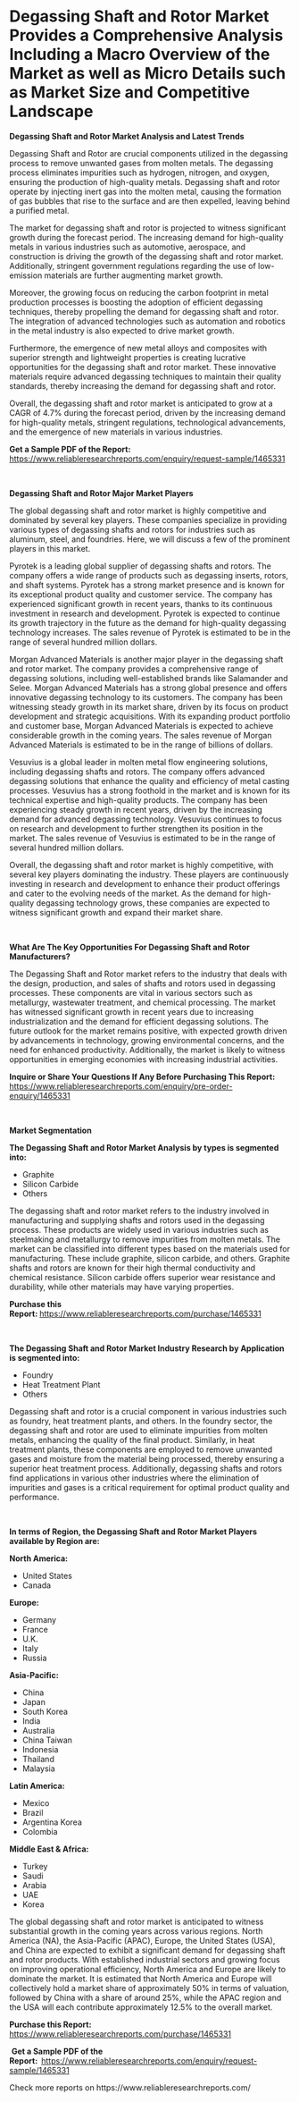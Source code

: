 <p><h1>Degassing Shaft and Rotor Market Provides a Comprehensive Analysis Including a Macro Overview of the Market as well as Micro Details such as Market Size and Competitive Landscape</h1></p><p><strong>Degassing Shaft and Rotor Market Analysis and Latest Trends</strong></p>
<p><p>Degassing Shaft and Rotor are crucial components utilized in the degassing process to remove unwanted gases from molten metals. The degassing process eliminates impurities such as hydrogen, nitrogen, and oxygen, ensuring the production of high-quality metals. Degassing shaft and rotor operate by injecting inert gas into the molten metal, causing the formation of gas bubbles that rise to the surface and are then expelled, leaving behind a purified metal.</p><p>The market for degassing shaft and rotor is projected to witness significant growth during the forecast period. The increasing demand for high-quality metals in various industries such as automotive, aerospace, and construction is driving the growth of the degassing shaft and rotor market. Additionally, stringent government regulations regarding the use of low-emission materials are further augmenting market growth.</p><p>Moreover, the growing focus on reducing the carbon footprint in metal production processes is boosting the adoption of efficient degassing techniques, thereby propelling the demand for degassing shaft and rotor. The integration of advanced technologies such as automation and robotics in the metal industry is also expected to drive market growth.</p><p>Furthermore, the emergence of new metal alloys and composites with superior strength and lightweight properties is creating lucrative opportunities for the degassing shaft and rotor market. These innovative materials require advanced degassing techniques to maintain their quality standards, thereby increasing the demand for degassing shaft and rotor.</p><p>Overall, the degassing shaft and rotor market is anticipated to grow at a CAGR of 4.7% during the forecast period, driven by the increasing demand for high-quality metals, stringent regulations, technological advancements, and the emergence of new materials in various industries.</p></p>
<p><strong>Get a Sample PDF of the Report:&nbsp;</strong> <a href="https://www.reliableresearchreports.com/enquiry/request-sample/1465331">https://www.reliableresearchreports.com/enquiry/request-sample/1465331</a></p>
<p>&nbsp;</p>
<p><strong>Degassing Shaft and Rotor Major Market Players</strong></p>
<p><p>The global degassing shaft and rotor market is highly competitive and dominated by several key players. These companies specialize in providing various types of degassing shafts and rotors for industries such as aluminum, steel, and foundries. Here, we will discuss a few of the prominent players in this market.</p><p>Pyrotek is a leading global supplier of degassing shafts and rotors. The company offers a wide range of products such as degassing inserts, rotors, and shaft systems. Pyrotek has a strong market presence and is known for its exceptional product quality and customer service. The company has experienced significant growth in recent years, thanks to its continuous investment in research and development. Pyrotek is expected to continue its growth trajectory in the future as the demand for high-quality degassing technology increases. The sales revenue of Pyrotek is estimated to be in the range of several hundred million dollars.</p><p>Morgan Advanced Materials is another major player in the degassing shaft and rotor market. The company provides a comprehensive range of degassing solutions, including well-established brands like Salamander and Selee. Morgan Advanced Materials has a strong global presence and offers innovative degassing technology to its customers. The company has been witnessing steady growth in its market share, driven by its focus on product development and strategic acquisitions. With its expanding product portfolio and customer base, Morgan Advanced Materials is expected to achieve considerable growth in the coming years. The sales revenue of Morgan Advanced Materials is estimated to be in the range of billions of dollars.</p><p>Vesuvius is a global leader in molten metal flow engineering solutions, including degassing shafts and rotors. The company offers advanced degassing solutions that enhance the quality and efficiency of metal casting processes. Vesuvius has a strong foothold in the market and is known for its technical expertise and high-quality products. The company has been experiencing steady growth in recent years, driven by the increasing demand for advanced degassing technology. Vesuvius continues to focus on research and development to further strengthen its position in the market. The sales revenue of Vesuvius is estimated to be in the range of several hundred million dollars.</p><p>Overall, the degassing shaft and rotor market is highly competitive, with several key players dominating the industry. These players are continuously investing in research and development to enhance their product offerings and cater to the evolving needs of the market. As the demand for high-quality degassing technology grows, these companies are expected to witness significant growth and expand their market share.</p></p>
<p>&nbsp;</p>
<p><strong>What Are The Key Opportunities For Degassing Shaft and Rotor Manufacturers?</strong></p>
<p><p>The Degassing Shaft and Rotor market refers to the industry that deals with the design, production, and sales of shafts and rotors used in degassing processes. These components are vital in various sectors such as metallurgy, wastewater treatment, and chemical processing. The market has witnessed significant growth in recent years due to increasing industrialization and the demand for efficient degassing solutions. The future outlook for the market remains positive, with expected growth driven by advancements in technology, growing environmental concerns, and the need for enhanced productivity. Additionally, the market is likely to witness opportunities in emerging economies with increasing industrial activities.</p></p>
<p><strong>Inquire or Share Your Questions If Any Before Purchasing This Report:</strong> <a href="https://www.reliableresearchreports.com/enquiry/pre-order-enquiry/1465331">https://www.reliableresearchreports.com/enquiry/pre-order-enquiry/1465331</a></p>
<p>&nbsp;</p>
<p><strong>Market Segmentation</strong></p>
<p><strong>The Degassing Shaft and Rotor Market Analysis by types is segmented into:</strong></p>
<p><ul><li>Graphite</li><li>Silicon Carbide</li><li>Others</li></ul></p>
<p><p>The degassing shaft and rotor market refers to the industry involved in manufacturing and supplying shafts and rotors used in the degassing process. These products are widely used in various industries such as steelmaking and metallurgy to remove impurities from molten metals. The market can be classified into different types based on the materials used for manufacturing. These include graphite, silicon carbide, and others. Graphite shafts and rotors are known for their high thermal conductivity and chemical resistance. Silicon carbide offers superior wear resistance and durability, while other materials may have varying properties.</p></p>
<p><strong>Purchase this Report:&nbsp;</strong><a href="https://www.reliableresearchreports.com/purchase/1465331">https://www.reliableresearchreports.com/purchase/1465331</a></p>
<p>&nbsp;</p>
<p><strong>The Degassing Shaft and Rotor Market Industry Research by Application is segmented into:</strong></p>
<p><ul><li>Foundry</li><li>Heat Treatment Plant</li><li>Others</li></ul></p>
<p><p>Degassing shaft and rotor is a crucial component in various industries such as foundry, heat treatment plants, and others. In the foundry sector, the degassing shaft and rotor are used to eliminate impurities from molten metals, enhancing the quality of the final product. Similarly, in heat treatment plants, these components are employed to remove unwanted gases and moisture from the material being processed, thereby ensuring a superior heat treatment process. Additionally, degassing shafts and rotors find applications in various other industries where the elimination of impurities and gases is a critical requirement for optimal product quality and performance.</p></p>
<p>&nbsp;</p>
<p><strong>In terms of Region, the Degassing Shaft and Rotor Market Players available by Region are:</strong></p>
<p>
    <p> <strong> North America: </strong>
        <ul>
            <li>United States</li>
            <li>Canada</li>
        </ul>
        </p> 
    <p> <strong> Europe: </strong>
        <ul>
            <li>Germany</li>
            <li>France</li>
            <li>U.K.</li>
            <li>Italy</li>
            <li>Russia</li>
        </ul>
        </p> 
    <p> <strong> Asia-Pacific: </strong>
        <ul>
            <li>China</li>
            <li>Japan</li>
            <li>South Korea</li>
            <li>India</li>
            <li>Australia</li>
            <li>China Taiwan</li>
            <li>Indonesia</li>
            <li>Thailand</li>
            <li>Malaysia</li>
        </ul>
        </p> 
    <p> <strong> Latin America: </strong>
        <ul>
            <li>Mexico</li>
            <li>Brazil</li>
            <li>Argentina Korea</li>
            <li>Colombia</li>
        </ul>
        </p> 
    <p> <strong> Middle East & Africa: </strong>
        <ul>
            <li>Turkey</li>
            <li>Saudi</li>
            <li>Arabia</li>
            <li>UAE</li>
            <li>Korea</li>
        </ul>
    </p>
    </p>
<p><p>The global degassing shaft and rotor market is anticipated to witness substantial growth in the coming years across various regions. North America (NA), the Asia-Pacific (APAC), Europe, the United States (USA), and China are expected to exhibit a significant demand for degassing shaft and rotor products. With established industrial sectors and growing focus on improving operational efficiency, North America and Europe are likely to dominate the market. It is estimated that North America and Europe will collectively hold a market share of approximately 50% in terms of valuation, followed by China with a share of around 25%, while the APAC region and the USA will each contribute approximately 12.5% to the overall market.</p></p>
<p><strong>Purchase this Report: </strong><a href="https://www.reliableresearchreports.com/purchase/1465331">https://www.reliableresearchreports.com/purchase/1465331</a></p>
<p>&nbsp;<strong>Get a Sample PDF of the Report:&nbsp;&nbsp;</strong><a href="https://www.reliableresearchreports.com/enquiry/request-sample/1465331">https://www.reliableresearchreports.com/enquiry/request-sample/1465331</a></p>
<p><strong></strong></p>
<p>Check more reports on https://www.reliableresearchreports.com/</p>